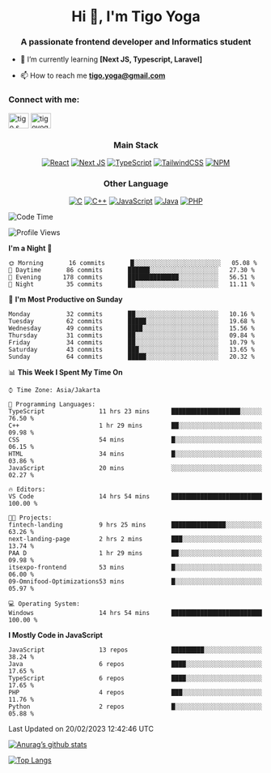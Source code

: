
<h1 align="center">Hi 👋, I'm Tigo Yoga</h1>
<h3 align="center">A passionate frontend developer and Informatics student</h3>

- 🌱 I’m currently learning **[Next JS, Typescript, Laravel]**

- 📫 How to reach me **tigo.yoga@gmail.com**

<h3 align="left">Connect with me:</h3>
<p align="left">
<a href="https://linkedin.com/in/tigo s yoga" target="blank"><img align="center" src="https://raw.githubusercontent.com/rahuldkjain/github-profile-readme-generator/master/src/images/icons/Social/linked-in-alt.svg" alt="tigo s yoga" height="30" width="40" /></a>
<a href="https://instagram.com/tigoyoga" target="blank"><img align="center" src="https://raw.githubusercontent.com/rahuldkjain/github-profile-readme-generator/master/src/images/icons/Social/instagram.svg" alt="tigoyoga" height="30" width="40" /></a>
</p>



<h3 align="center">Main Stack</h3>
<div align="center">
  
  <a href="">![React](https://img.shields.io/badge/react-%2320232a.svg?style=for-the-badge&logo=react&logoColor=%2361DAFB)</a>
  <a href="">![Next JS](https://img.shields.io/badge/Next-black?style=for-the-badge&logo=next.js&logoColor=white)</a>
   <a href="">![TypeScript](https://img.shields.io/badge/typescript-%23007ACC.svg?style=for-the-badge&logo=typescript&logoColor=white)</a>
  <a href="">![TailwindCSS](https://img.shields.io/badge/tailwindcss-%2338B2AC.svg?style=for-the-badge&logo=tailwind-css&logoColor=white)</a>
  <a href="">![NPM](https://img.shields.io/badge/NPM-%23000000.svg?style=for-the-badge&logo=npm&logoColor=white)</a>
</div>
<h3 align="center">Other Language</h3>
<div align="center">
  
  <a href="">![C](https://img.shields.io/badge/c-%2300599C.svg?style=for-the-badge&logo=c&logoColor=white)</a>
  <a href="">![C++](https://img.shields.io/badge/c++-%2300599C.svg?style=for-the-badge&logo=c%2B%2B&logoColor=white)</a>
  <a href="">![JavaScript](https://img.shields.io/badge/javascript-%23323330.svg?style=for-the-badge&logo=javascript&logoColor=%23F7DF1E)</a>
  <a href="">![Java](https://img.shields.io/badge/java-%23ED8B00.svg?style=for-the-badge&logo=java&logoColor=white)</a>
  <a href="">![PHP](https://img.shields.io/badge/php-%23777BB4.svg?style=for-the-badge&logo=php&logoColor=white)</a>
</div>

<!--START_SECTION:waka-->
![Code Time](http://img.shields.io/badge/Code%20Time-207%20hrs%2039%20mins-blue)

![Profile Views](http://img.shields.io/badge/Profile%20Views-2-blue)

**I'm a Night 🦉** 

```text
🌞 Morning       16 commits       █░░░░░░░░░░░░░░░░░░░░░░░░   05.08 % 
🌆 Daytime       86 commits       ██████░░░░░░░░░░░░░░░░░░░   27.30 % 
🌃 Evening      178 commits       ██████████████░░░░░░░░░░░   56.51 % 
🌙 Night         35 commits       ██░░░░░░░░░░░░░░░░░░░░░░░   11.11 % 

```
📅 **I'm Most Productive on Sunday** 

```text
Monday          32 commits       ██░░░░░░░░░░░░░░░░░░░░░░░   10.16 % 
Tuesday         62 commits       █████░░░░░░░░░░░░░░░░░░░░   19.68 % 
Wednesday       49 commits       ████░░░░░░░░░░░░░░░░░░░░░   15.56 % 
Thursday        31 commits       ██░░░░░░░░░░░░░░░░░░░░░░░   09.84 % 
Friday          34 commits       ██░░░░░░░░░░░░░░░░░░░░░░░   10.79 % 
Saturday        43 commits       ███░░░░░░░░░░░░░░░░░░░░░░   13.65 % 
Sunday          64 commits       █████░░░░░░░░░░░░░░░░░░░░   20.32 % 

```


📊 **This Week I Spent My Time On** 

```text
⌚︎ Time Zone: Asia/Jakarta

💬 Programming Languages: 
TypeScript               11 hrs 23 mins      ███████████████████░░░░░░   76.50 % 
C++                      1 hr 29 mins        ██░░░░░░░░░░░░░░░░░░░░░░░   09.98 % 
CSS                      54 mins             █░░░░░░░░░░░░░░░░░░░░░░░░   06.15 % 
HTML                     34 mins             █░░░░░░░░░░░░░░░░░░░░░░░░   03.86 % 
JavaScript               20 mins             ░░░░░░░░░░░░░░░░░░░░░░░░░   02.27 % 

🔥 Editors: 
VS Code                  14 hrs 54 mins      █████████████████████████   100.00 % 

🐱‍💻 Projects: 
fintech-landing          9 hrs 25 mins       ███████████████░░░░░░░░░░   63.26 % 
next-landing-page        2 hrs 2 mins        ███░░░░░░░░░░░░░░░░░░░░░░   13.74 % 
PAA D                    1 hr 29 mins        ██░░░░░░░░░░░░░░░░░░░░░░░   09.98 % 
itsexpo-frontend         53 mins             █░░░░░░░░░░░░░░░░░░░░░░░░   06.00 % 
09-Omnifood-Optimizations53 mins             █░░░░░░░░░░░░░░░░░░░░░░░░   05.97 % 

💻 Operating System: 
Windows                  14 hrs 54 mins      █████████████████████████   100.00 % 

```

**I Mostly Code in JavaScript** 

```text
JavaScript               13 repos            █████████░░░░░░░░░░░░░░░░   38.24 % 
Java                     6 repos             ████░░░░░░░░░░░░░░░░░░░░░   17.65 % 
TypeScript               6 repos             ████░░░░░░░░░░░░░░░░░░░░░   17.65 % 
PHP                      4 repos             ███░░░░░░░░░░░░░░░░░░░░░░   11.76 % 
Python                   2 repos             █░░░░░░░░░░░░░░░░░░░░░░░░   05.88 % 

```



 Last Updated on 20/02/2023 12:42:46 UTC
<!--END_SECTION:waka-->

[![Anurag’s github stats](https://github-readme-stats.vercel.app/api?username=tigoyoga)](https://github.com/tigoyoga)

[![Top Langs](https://github-readme-stats.vercel.app/api/top-langs/?username=tigoyoga&layout=compact)](https://github.com/tigoyoga)
